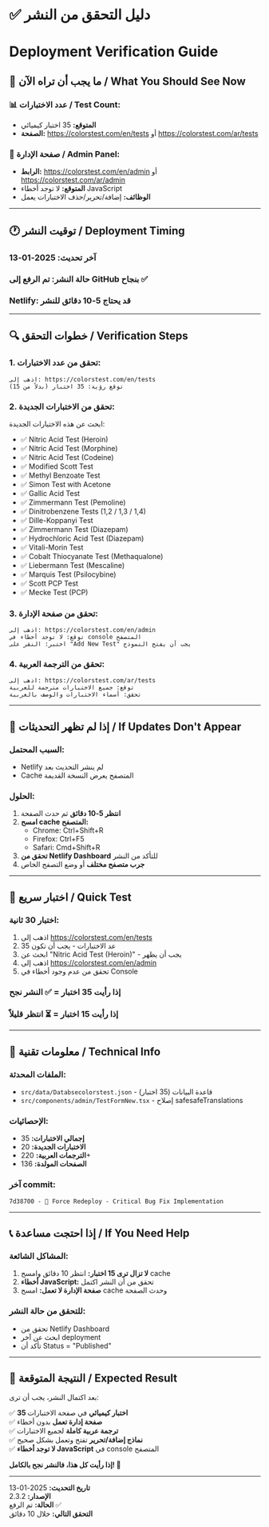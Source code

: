 # ✅ دليل التحقق من النشر
# Deployment Verification Guide

## 🎯 ما يجب أن تراه الآن / What You Should See Now

### 📊 **عدد الاختبارات / Test Count:**
- **المتوقع:** 35 اختبار كيميائي
- **الصفحة:** https://colorstest.com/en/tests أو https://colorstest.com/ar/tests

### 🔧 **صفحة الإدارة / Admin Panel:**
- **الرابط:** https://colorstest.com/en/admin أو https://colorstest.com/ar/admin
- **المتوقع:** لا توجد أخطاء JavaScript
- **الوظائف:** إضافة/تحرير/حذف الاختبارات يعمل

---

## 🕐 توقيت النشر / Deployment Timing

### **آخر تحديث:** 2025-01-13
### **حالة النشر:** تم الرفع إلى GitHub بنجاح ✅
### **Netlify:** قد يحتاج 5-10 دقائق للنشر

---

## 🔍 خطوات التحقق / Verification Steps

### **1. تحقق من عدد الاختبارات:**
```
اذهب إلى: https://colorstest.com/en/tests
توقع رؤية: 35 اختبار (بدلاً من 15)
```

### **2. تحقق من الاختبارات الجديدة:**
ابحث عن هذه الاختبارات الجديدة:
- ✅ Nitric Acid Test (Heroin)
- ✅ Nitric Acid Test (Morphine) 
- ✅ Nitric Acid Test (Codeine)
- ✅ Modified Scott Test
- ✅ Methyl Benzoate Test
- ✅ Simon Test with Acetone
- ✅ Gallic Acid Test
- ✅ Zimmermann Test (Pemoline)
- ✅ Dinitrobenzene Tests (1,2 / 1,3 / 1,4)
- ✅ Dille-Koppanyi Test
- ✅ Zimmermann Test (Diazepam)
- ✅ Hydrochloric Acid Test (Diazepam)
- ✅ Vitali-Morin Test
- ✅ Cobalt Thiocyanate Test (Methaqualone)
- ✅ Liebermann Test (Mescaline)
- ✅ Marquis Test (Psilocybine)
- ✅ Scott PCP Test
- ✅ Mecke Test (PCP)

### **3. تحقق من صفحة الإدارة:**
```
اذهب إلى: https://colorstest.com/en/admin
توقع: لا توجد أخطاء في console المتصفح
اختبر: النقر على "Add New Test" يجب أن يفتح النموذج
```

### **4. تحقق من الترجمة العربية:**
```
اذهب إلى: https://colorstest.com/ar/tests
توقع: جميع الاختبارات مترجمة للعربية
تحقق: أسماء الاختبارات والوصف بالعربية
```

---

## 🚨 إذا لم تظهر التحديثات / If Updates Don't Appear

### **السبب المحتمل:**
- Netlify لم ينشر التحديث بعد
- Cache المتصفح يعرض النسخة القديمة

### **الحلول:**
1. **انتظر 5-10 دقائق** ثم حدث الصفحة
2. **امسح cache المتصفح:**
   - Chrome: Ctrl+Shift+R
   - Firefox: Ctrl+F5
   - Safari: Cmd+Shift+R
3. **تحقق من Netlify Dashboard** للتأكد من النشر
4. **جرب متصفح مختلف** أو وضع التصفح الخاص

---

## 📱 اختبار سريع / Quick Test

### **اختبار 30 ثانية:**
1. اذهب إلى https://colorstest.com/en/tests
2. عد الاختبارات - يجب أن تكون 35
3. ابحث عن "Nitric Acid Test (Heroin)" - يجب أن يظهر
4. اذهب إلى https://colorstest.com/en/admin
5. تحقق من عدم وجود أخطاء في Console

### **إذا رأيت 35 اختبار = ✅ النشر نجح**
### **إذا رأيت 15 اختبار = ⏳ انتظر قليلاً**

---

## 🔧 معلومات تقنية / Technical Info

### **الملفات المحدثة:**
- `src/data/Databsecolorstest.json` - قاعدة البيانات (35 اختبار)
- `src/components/admin/TestFormNew.tsx` - إصلاح safesafeTranslations

### **الإحصائيات:**
- **إجمالي الاختبارات:** 35
- **الاختبارات الجديدة:** 20
- **الترجمات العربية:** 220+
- **الصفحات المولدة:** 136

### **آخر commit:**
```
7d38700 - 🚀 Force Redeploy - Critical Bug Fix Implementation
```

---

## 📞 إذا احتجت مساعدة / If You Need Help

### **المشاكل الشائعة:**
1. **لا تزال ترى 15 اختبار:** انتظر 10 دقائق وامسح cache
2. **أخطاء JavaScript:** تحقق من أن النشر اكتمل
3. **صفحة الإدارة لا تعمل:** امسح cache وحدث الصفحة

### **للتحقق من حالة النشر:**
- تحقق من Netlify Dashboard
- ابحث عن آخر deployment
- تأكد أن Status = "Published"

---

## 🎉 النتيجة المتوقعة / Expected Result

بعد اكتمال النشر، يجب أن ترى:

✅ **35 اختبار كيميائي** في صفحة الاختبارات  
✅ **صفحة إدارة تعمل** بدون أخطاء  
✅ **ترجمة عربية كاملة** لجميع الاختبارات  
✅ **نماذج إضافة/تحرير** تفتح وتعمل بشكل صحيح  
✅ **لا توجد أخطاء JavaScript** في console المتصفح  

**إذا رأيت كل هذا، فالنشر نجح بالكامل! 🚀**

---

**تاريخ التحديث:** 2025-01-13  
**الإصدار:** 2.3.2  
**الحالة:** تم الرفع ✅  
**التحقق التالي:** خلال 10 دقائق
